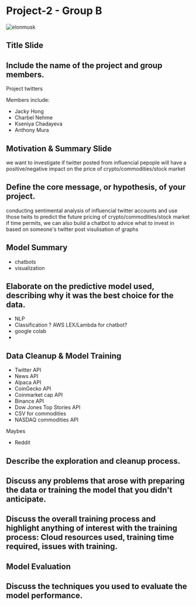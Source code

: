 # Project-2 - Group B

![elonmusk](https://www.google.com/search?q=Elon+Musk+Meme&sxsrf=APq-WBsTwZX3XvlwWD1vogSua09nuv0v4Q:1649331250888&tbm=isch&source=iu&ictx=1&vet=1&fir=P3-52jf_UcPhmM%252CzK4oyID1KHRN5M%252C_%253BIcZEpVHJ6DrdkM%252C95BTRt4VCVBykM%252C_%253Bl259NJMvzuu2nM%252CiTwHUrSuuJSDVM%252C_%253BlimTcZcwb9L8uM%252CqNIYD7gYGz8S-M%252C_%253BS1NHDhaaPb0meM%252C_UvG-cpXUliivM%252C_%253BTbqke42yN6VS1M%252CRZxa0QOQYbd8aM%252C_%253Bark5n-XnR-LwIM%252CasvhliH4YArLrM%252C_%253BCqj9O2uoZib7HM%252CBitL5Oa2kEw6NM%252C_%253B4Y0YxTW1O9j2JM%252CD1NwV508HyD8GM%252C_%253BK-M3AJ3wt703rM%252CfmGhiGqtOvOOtM%252C_%253BTz1xCOUMtAduPM%252CUoJK_QEXZRR9fM%252C_%253BY5isqj31Ts-9CM%252C_VgU1-60JUojcM%252C_%253Bzi0dS2ci5QZQQM%252CNRm5MmfzuJ5SRM%252C_&usg=AI4_-kTZ8NObFU8cTxGKuee2ZgG-0w9niw&sa=X&ved=2ahUKEwik183a7YH3AhWIIbcAHYPNAUYQ9QF6BAggEAE#imgrc=K-M3AJ3wt703rM)
## Title Slide

## Include the name of the project and group members.
Project twitters

Members include:
- Jacky Hong
- Charbel Nehme
- Kseniya Chadayeva
- Anthony Mura


## Motivation & Summary Slide
we want to investigate if twitter posted from influencial pepople will have a positive/negative impact on the price of crypto/commodities/stock market

## Define the core message, or hypothesis, of your project.
conducting sentimental analysis of influencial twitter accounts and use those twits to predict the future pricing of crypto/commodities/stock market
if time permits, we can also build a chatbot to advice what to invest in based on someone's twitter post
visulisation of graphs

## Model Summary
- chatbots
- visualization


## Elaborate on the predictive model used, describing why it was the best choice for the data.
- NLP
- Classification
? AWS LEX/Lambda for chatbot?
- google colab
- 


## Data Cleanup & Model Training
- Twitter API
- News API
- Alpaca API
- CoinGecko API
- Coinmarket cap API
- Binance API
- Dow Jones Top Stories API
- CSV for commodities
- NASDAQ commodities API

Maybes
- Reddit 


## Describe the exploration and cleanup process.


## Discuss any problems that arose with preparing the data or training the model that you didn't anticipate.


## Discuss the overall training process and highlight anything of interest with the training process: Cloud resources used, training time required, issues with training.


## Model Evaluation


## Discuss the techniques you used to evaluate the model performance.
